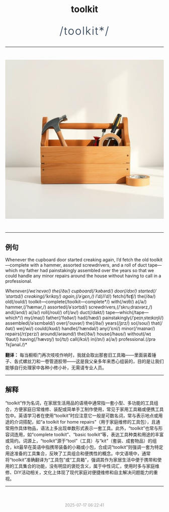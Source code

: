 <div align="center">

# toolkit

<div style="margin: 30px 0;">
<h1 style="font-size: 2.5em; font-weight: 300; letter-spacing: 2px; margin: 0; color: #2c3e50;">
/toolkit*/
</h1>
</div>

</div>

---

<div align="center" style="margin: 40px 0;">

![toolkit](images/toolkit.png)

</div>

---

## 例句

Whenever the cupboard door started creaking again, I’d fetch the old toolkit—complete with a hammer, assorted screwdrivers, and a roll of duct tape—which my father had painstakingly assembled over the years so that we could handle any minor repairs around the house without having to call in a professional.

*Whenever(/wɛˈnɛvər/) the(/ðə/) cupboard(/ˈkəbərd/) door(/dɔr/) started(/ˈstɑrtɪd/) creaking(/ˈkrikɪŋ/) again,(/əˈgɛn,/) I’d(/i’d*/) fetch(/fɛʧ/) the(/ðə/) old(/oʊld/) toolkit—complete(/toolkit—complete*/) with(/wɪθ/) a(/ə/) hammer,(/ˈhæmər,/) assorted(/əˈsɔrtɪd/) screwdrivers,(/ˈskruˌdraɪvərz,/) and(/ənd/) a(/ə/) roll(/roʊl/) of(/əv/) duct(/dəkt/) tape—which(/tape—which*/) my(/maɪ/) father(/ˈfɑðər/) had(/hæd/) painstakingly(/ˈpeɪnˌsteɪkɪŋli/) assembled(/əˈsɛmbəld/) over(/ˈoʊvər/) the(/ðə/) years(/jɪrz/) so(/soʊ/) that(/ðət/) we(/wi/) could(/kʊd/) handle(/ˈhændəl/) any(/ˈɛni/) minor(/ˈmaɪnər/) repairs(/rɪˈpɛrz/) around(/əraʊnd/) the(/ðə/) house(/haʊs/) without(/wɪˈθaʊt/) having(/ˈhævɪŋ/) to(/tɪ/) call(/kɔl/) in(/ɪn/) a(/ə/) professional.(/prəˈfɛʃənəl./)*

**翻译：** 每当橱柜门再次吱吱作响时，我就会取出那套旧工具箱——里面装着锤子、各式螺丝刀和一卷管道胶带——这是我父亲多年来悉心组装的，目的是让我们能够自行处理家中各种小修小补，无需请专业人员。

---

## 解释

“toolkit”作为名词，在家居生活用品的语境中通常指一套小型、多功能的工具组合，方便家庭日常维修、装配或简单手工制作使用，常见于家用工具箱或便携工具包中。英语学习者在使用“toolkit”时应注意它一般是可数名词，常与表示地点或用途的介词搭配，如“a toolkit for home repairs”（用于家庭维修的工具包），且通常用作具体物品，语法上多出现单数形式表示一套工具。此外，“toolkit”也常与形容词连用，如“complete toolkit”、“basic toolkit”等，表达工具种类和用途的丰富或简约。词源上，“toolkit”源于“tool”（工具）与“kit”（套装、成套物品）的组合，kit最早在英语中指携带装备的小箱或小包，合成词“toolkit”则强调一套为特定用途准备的工具集合，反映了工具组合和便携性的概念。中文语境中，通常将“toolkit”准确翻译为“工具包”或“工具箱”，强调其作为家居生活中便于携带和使用的工具集合的功能，没有明显的褒贬含义，属于中性词汇，使用时多与家庭维修、DIY活动相关，文化上体现了现代家庭对便捷维修和自主解决问题能力的重视。


---

<div align="center" style="margin-top: 50px;">
<small style="color: #999; font-size: 0.9em;">2025-07-17 06:22:41</small>
</div>
